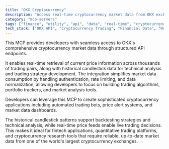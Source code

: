 ```yaml
---
title: "OKX Cryptocurrency"
description: "Access real-time cryptocurrency market data from OKX exchange via API endpoints for candlestick patterns and price information."
category: "mcp-servers"
tags: ["finance", "utility", "api", "data", "real-time", "cryptocurrency", "trading", "market data"]
tech_stack: ["OKX API", "Cryptocurrency Trading", "Financial Data", "WebSocket", "REST API", "Automated Trading", "Technical Analysis"]
---
```


This MCP provides developers with seamless access to OKX's comprehensive cryptocurrency market data through structured API endpoints. 

It enables real-time retrieval of current price information across thousands of trading pairs, along with historical candlestick data for technical analysis and trading strategy development. The integration simplifies market data consumption by handling authentication, rate limiting, and data normalization, allowing developers to focus on building trading algorithms, portfolio trackers, and market analysis tools.

Developers can leverage this MCP to create sophisticated cryptocurrency applications including automated trading bots, price alert systems, and market data dashboards. 

The historical candlestick patterns support backtesting strategies and technical analysis, while real-time price feeds enable live trading decisions. This makes it ideal for fintech applications, quantitative trading platforms, and cryptocurrency research tools that require reliable, up-to-date market data from one of the world's largest cryptocurrency exchanges.